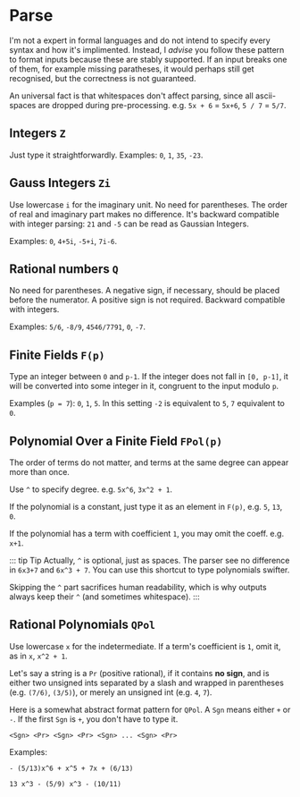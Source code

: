# Parse

I'm not a expert in formal languages and do not intend to specify every syntax and
how it's implimented.
Instead, I _advise_ you follow these pattern to format inputs because these are
stably supported. If an input breaks one of them, for example missing paratheses,
it would perhaps still get recognised, but the correctness is not guaranteed.

An universal fact is that whitespaces don't affect parsing, since all ascii-spaces
are dropped during pre-processing. e.g. `5x + 6` = `5x+6`, `5 / 7` = `5/7`. 

## Integers `Z`

Just type it straightforwardly. Examples: `0`, `1`, `35`, `-23`.

## Gauss Integers `Zi`

Use lowercase `i` for the imaginary unit. No need for parentheses. The order of real and imaginary part makes no difference. It's backward compatible with integer parsing: `21` and `-5` can be read as Gaussian Integers.

Examples: `0`, `4+5i`, `-5+i`, `7i-6`.

## Rational numbers `Q`

No need for parentheses. A negative sign, if necessary, should be placed before the numerator.
A positive sign is not required. Backward compatible with integers.

Examples: `5/6`, `-8/9`, `4546/7791`, `0`, `-7`.

## Finite Fields `F(p)`
Type an integer between `0` and `p-1`. If the integer does not fall in `[0, p-1]`, 
it will be converted into some integer in it, congruent to the input modulo `p`.

Examples (`p = 7`): `0`, `1`, `5`. In this setting `-2` is equivalent to `5`,
`7` equivalent to `0`.

## Polynomial Over a Finite Field `FPol(p)`

The order of terms do not matter, and terms at the same degree can appear more than once. 

Use `^` to specify degree. e.g. `5x^6`, `3x^2 + 1`.

If the polynomial is a constant, just type it as an element in `F(p)`, e.g. `5`, `13`, `0`.

If the polynomial has a term with coefficient `1`, you may omit the coeff. e.g. `x+1`.

::: tip Tip
Actually, `^` is optional, just as spaces. 
The parser see no difference in `6x3+7` and `6x^3 + 7`.
You can use this shortcut to type polynomials swifter. 

Skipping the `^` part sacrifices human readability, which is why outputs always keep their `^` (and sometimes whitespace).
:::

## Rational Polynomials `QPol`

Use lowercase `x` for the indetermediate. If a term's coefficient is `1`, omit it, as in `x`, `x^2 + 1`.

Let's say a string is a `Pr` (positive rational), if it contains **no sign**, and is either two unsigned ints separated by a slash and wrapped in parentheses (e.g. `(7/6)`, `(3/5)`), or merely an unsigned int (e.g. `4`, `7`).

Here is a somewhat abstract format pattern for `QPol`. A `Sgn` means either `+` or `-`. If the first `Sgn` is `+`, you don't have to type it.
```
<Sgn> <Pr> <Sgn> <Pr> <Sgn> ... <Sgn> <Pr>
```

Examples:
```
- (5/13)x^6 + x^5 + 7x + (6/13)

13 x^3 - (5/9) x^3 - (10/11)
```